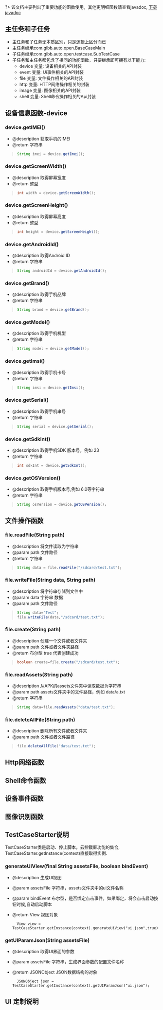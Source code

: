 ?> 该文档主要列出了重要功能的函数使用，其他更明细函数请查看javadoc, [下载javadoc](/zh-cn/api-docs?id=javadoc-下载和使用)

## 主任务和子任务
 - 主任务和子任务无本质区别，只是逻辑上区分而已
 - 主任务继承com.gibb.auto.open.BaseCaseMain
 - 子任务继承com.gibb.auto.open.testcase.SubTestCase
 - 子任务和主任务都包含了相同的功能函数，只要继承即可拥有以下能力:
    - device 变量: 设备相关的API封装
    - event 变量: Ui事件相关的API封装   
    - file 变量: 文件操作相关的API封装
    - http 变量: HTTP网络操作相关的封装
    - image 变量: 图像相关的API封装
    - shell 变量: Shell命令操作相关的Api封装

## 设备信息函数-device
###  device.getIMEI()
* @description 获取手机的IMEI
* @return 字符串

> ```java
> String imei = device.getImei();
> ``` 

###  device.getScreenWidth()
* @description 取得屏幕宽度
* @return 整型

> ```java
> int width = device.getScreenWidth();
> ``` 



###  device.getScreenHeight()
* @description 取得屏幕高度
* @return 整型

> ```java
> int height = device.getScreenHeight();
> ``` 


###  device.getAndroidId()
* @description 取得Android ID
* @return 字符串

> ```java
> String androidId = device.getAndroidId();
> ``` 


###  device.getBrand()
* @description 取得手机品牌
* @return 字符串

> ```java
> String brand = device.getBrand();
> ``` 


###  device.getModel()
* @description 取得手机机型
* @return 字符串

> ```java
> String model = device.getModel();
> ``` 


###  device.getImsi()
* @description 取得手机卡号
* @return 字符串

> ```java
> String imsi = device.getImsi();
> ```


###  device.getSerial()
* @description 取得手机串号
* @return 字符串

> ```java
> String serial = device.getSerial();
> ``` 


###  device.getSdkInt()
* @description 取得手机SDK 版本号，例如 23
* @return 字符串

> ```java
> int sdkInt = device.getSdkInt();
> ```

###  device.getOSVersion()
* @description 取得手机版本号,例如 6.0等字符串
* @return 字符串

> ```java
> String osVersion = device.getOSVersion();
> ```





## 文件操作函数
### file.readFile(String path)
* @description 将文件读取为字符串
* @param path 文件路径
* @return 字符串

> ```java
> String data = file.readFile("/sdcard/test.txt");
> ```


### file.writeFile(String data, String path)
* @description 将字符串存储到文件中
* @param data 字符串 数据
* @param path 文件路径

> ```java
> String data="Test";
> file.writeFile(data,"/sdcard/test.txt");
> ```


### file.create(String path)
* @description 创建一个文件或者文件夹
* @param path 文件或者文件夹路径
* @return 布尔型 true 代表创建成功

> ```java
> boolean create=file.create("/sdcard/test.txt");
> ```        

### file.readAssets(String path)
* @description 从APK的assets文件夹中读取数据为字符串
* @param path assets文件夹中的文件路径，例如 data/a.txt
* @return 字符串

> ```java
> String data=file.readAssets("data/test.txt");
> ```


### file.deleteAllFile(String path)
* @description 删除所有文件或者文件夹
* @param path 文件或者文件路径

> ```java
> file.deleteAllFile("data/test.txt");
> ```

## Http网络函数

## Shell命令函数

## 设备事件函数

## 图像识别函数


## TestCaseStarter说明
TestCaseStarter类是启动、停止脚本，云控截屏功能的集合,
TestCaseStarter.getInstance(context)直接取得实例.
### generateUiView(final String assetsFile, boolean bindEvent)
* @description 生成UI视图
* @param assetsFile 字符串，assets文件夹中的ui文件名称
* @param bindEvent 布尔型，是否绑定点击事件，如果绑定，将会点击启动按钮时候,自动启动脚本
* @return View 视图对象

        View view = TestCaseStarter.getInstance(context).generateUiView("ui.json",true);


### getUIParamJson(String assetsFile) 
* @description 取得UI界面的参数
* @param assetsFile 字符串，生成界面参数的配置文件名称
* @return JSONObject JSON数据结构的对象

        JSONObject json = TestCaseStarter.getInstance(context).getUIParamJson("ui.json");

## UI 定制说明


